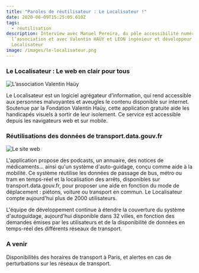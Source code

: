 ```yaml
---
title: "Paroles de réutilisateur : Le Localisateur !"
date: 2020-06-09T15:25:05.610Z
tags:
  - réutilisation
description: Interview avec Manuel Pereira, du pôle accessibilité numérique à
  l’association et avec Valentin HAÜY et LEON ingénieur et développeur du
  Localisateur
image: /images/le-localisateur.png
---
```

### Le Localisateur : Le web en clair pour tous

![](/images/hauy.png "L’association Valentin Haüy")

Le Localisateur est un logiciel agrégateur d’information, qui rend accessible aux personnes malvoyantes et aveugles le contenu disponible sur internet. Soutenue par la Fondation Valentin Haüy, cette application gratuite aide les handicapés visuels à sortir de leur isolement. Ce service est accessible depuis les navigateurs web et sur mobile.


### Réutilisations des données de transport.data.gouv.fr

![](/images/le-loc.png "Le site web ")


L'application propose des podcasts, un annuaire, des notices de médicaments... ainsi qu'un système d'auto-guidage, conçu comme aide à la mobilité. Ce système réutilise les données de passage de bus, métro ou tram en temps-réel et la localisation des arrêts, disponibles sur transport.data.gouv.fr, pour proposer une aide en fonction du mode de déplacement : piétons, voiture ou transport en commun. Le Localisateur compte aujourd'hui plus de 2000 utilisateurs. 

L'équipe de développement continue à étendre la couverture du système d'autoguidage, aujourd'hui disponible dans 32 villes, en fonction des demandes émises par les utilisateurs et de la disponibilité de données en temps-réel des différents réseaux de transport.

### A venir

Disponibilités des horaires de transport à Paris, et alertes en cas de perturbations sur les réseaux de transport.
